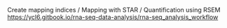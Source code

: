 Create mapping indices / Mapping with STAR / Quantification using RSEM
https://ycl6.gitbook.io/rna-seq-data-analysis/rna-seq_analysis_workflow
